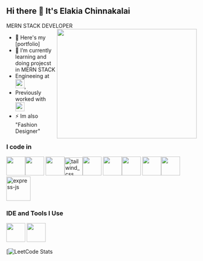 ## Hi there 👋 It's Elakia Chinnakalai

MERN STACK DEVELOPER
<img align="right" width="370" height="290" src="https://thumbs.dreamstime.com/b/girl-coding-web-page-girl-coding-web-page-listening-to-music-night-253185016.jpg">
- 🔭 Here's my [portfolio]                                                
- 🌱 I’m currently learning and doing projecst in MERN STACK
- Engineeing at [<img src="https://upload.wikimedia.org/wikipedia/en/thumb/4/49/Anna_University_Logo.svg/1200px-Anna_University_Logo.svg.png" height="24">](https://www.annauniv.edu/#gsc.tab=0),
- Previously worked with [<img src="https://franchiseindia.s3.ap-south-1.amazonaws.com/uploads/news/fi/educomp-to-rollout-100-schools-35b73158e7.gif" height="24">](https://www.educomp.com/) 
- ⚡ Im also "Fashion Designer"
### I code in
 <img height="50" width="50" src="https://img.icons8.com/color/48/000000/html-5.png" /><img height="50" width="50" src="https://img.icons8.com/color/48/000000/css3.png" />  <img height="50" width="50" src="https://img.icons8.com/color/48/000000/bootstrap.png" /><img width="48" height="48" src="https://img.icons8.com/color/48/tailwind_css.png" alt="tailwind_css"/><img height="50" width="50" src="https://img.icons8.com/color/48/000000/javascript.png"/> <img height="50" width="50" src="https://img.icons8.com/color/48/000000/react-native.png"/><img height="50" width="50" src="https://img.icons8.com/color/48/000000/mysql-logo.png"/> <img height="50" width="50" src="https://img.icons8.com/color/48/000000/mongodb.png"/><img height="50" width="50" src="https://img.icons8.com/color/48/000000/nodejs.png"/> <img width="64" height="64" src="https://img.icons8.com/nolan/64/express-js.png" alt="express-js"/>

### IDE and Tools I Use
<img height="50" width="50" src="https://img.icons8.com/color/48/000000/visual-studio-code-2019.png"/> <img height="50" width="50" src="https://img.icons8.com/color/50/000000/git.png"/> 

[![LeetCode Stats](https://leetcard.jacoblin.cool/Elakia?theme=dark&font=Marcellus&ext=contest)

